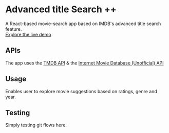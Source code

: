 # Advanced title Search ++

A React-based movie-search app based on IMDB's advanced title search feature.\
[Explore the live demo](https://advancedtitlesearch.netlify.app/) 

## APIs

The app uses the [TMDB API](https://developers.themoviedb.org/3/)
& the [Internet Movie Database (Unofficial) API](https://rapidapi.com/hmerritt/api/imdb-internet-movie-database-unofficial) 

## Usage

Enables user to explore movie suggestions based on ratings, genre and year.  

## Testing

Simply testing git flows here. 
